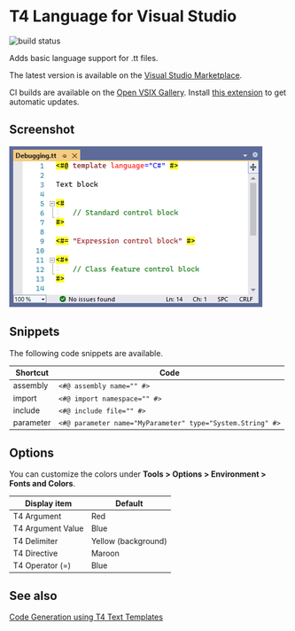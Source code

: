 T4 Language for Visual Studio
=============================

![build status](https://img.shields.io/github/workflow/status/bricelam/T4Language/.NET/main)

Adds basic language support for .tt files.

The latest version is available on the [Visual Studio Marketplace](https://marketplace.visualstudio.com/items?itemName=bricelam.T4Language).

CI builds are available on the [Open VSIX Gallery](https://www.vsixgallery.com/extension/97edd510-988c-473f-9858-ddd5223eab1d). Install [this extension](https://marketplace.visualstudio.com/items?itemName=MadsKristensen.VSIXGallery-nightlybuilds) to get automatic updates.

Screenshot
----------

![Text Template with syntax highlighting](.github/Screenshot.png)

Snippets
--------

The following code snippets are available.

Shortcut  | Code
--------- | -----------
assembly  | `<#@ assembly name="" #>`
import    | `<#@ import namespace="" #>`
include   | `<#@ include file="" #>`
parameter | `<#@ parameter name="MyParameter" type="System.String" #>`

Options
-------

You can customize the colors under **Tools > Options > Environment > Fonts and Colors**.

Display item      | Default
----------------- | -------
T4 Argument       | Red
T4 Argument Value | Blue
T4 Delimiter      | Yellow (background)
T4 Directive      | Maroon
T4 Operator (=)   | Blue

See also
--------

[Code Generation using T4 Text Templates](https://docs.microsoft.com/visualstudio/modeling/design-time-code-generation-by-using-t4-text-templates)
